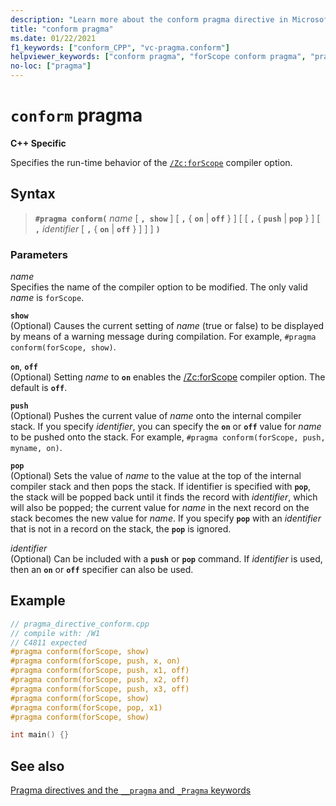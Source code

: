 ```yaml
---
description: "Learn more about the conform pragma directive in Microsoft C/C++"
title: "conform pragma"
ms.date: 01/22/2021
f1_keywords: ["conform_CPP", "vc-pragma.conform"]
helpviewer_keywords: ["conform pragma", "forScope conform pragma", "pragma, conform"]
no-loc: ["pragma"]
---
```

# `conform` pragma

**C++ Specific**

Specifies the run-time behavior of the [`/Zc:forScope`](../build/reference/zc-forscope-force-conformance-in-for-loop-scope.md) compiler option.

## Syntax

> **`#pragma conform(`** *name* [ **`, show`** ] [ **`,`** { **`on`** | **`off`** } ] [ [ **`,`** { **`push`** | **`pop`** } ] [ **`,`** *identifier* [ **`,`** { **`on`** | **`off`** } ] ] ] **`)`**

### Parameters

*name*\
Specifies the name of the compiler option to be modified. The only valid *name* is `forScope`.

**`show`**\
(Optional) Causes the current setting of *name* (true or false) to be displayed by means of a warning message during compilation. For example, `#pragma conform(forScope, show)`.

**`on`**, **`off`**\
(Optional) Setting *name* to **`on`** enables the [/Zc:forScope](../build/reference/zc-forscope-force-conformance-in-for-loop-scope.md) compiler option. The default is **`off`**.

**`push`**\
(Optional) Pushes the current value of *name* onto the internal compiler stack. If you specify *identifier*, you can specify the **`on`** or **`off`** value for *name* to be pushed onto the stack. For example, `#pragma conform(forScope, push, myname, on)`.

**`pop`**\
(Optional) Sets the value of *name* to the value at the top of the internal compiler stack and then pops the stack. If identifier is specified with **`pop`**, the stack will be popped back until it finds the record with *identifier*, which will also be popped; the current value for *name* in the next record on the stack becomes the new value for *name*. If you specify **`pop`** with an *identifier* that is not in a record on the stack, the **`pop`** is ignored.

*identifier*\
(Optional) Can be included with a **`push`** or **`pop`** command. If *identifier* is used, then an **`on`** or **`off`** specifier can also be used.

## Example

```cpp
// pragma_directive_conform.cpp
// compile with: /W1
// C4811 expected
#pragma conform(forScope, show)
#pragma conform(forScope, push, x, on)
#pragma conform(forScope, push, x1, off)
#pragma conform(forScope, push, x2, off)
#pragma conform(forScope, push, x3, off)
#pragma conform(forScope, show)
#pragma conform(forScope, pop, x1)
#pragma conform(forScope, show)

int main() {}
```

## See also

[Pragma directives and the `__pragma` and `_Pragma` keywords](./pragma-directives-and-the-pragma-keyword.md)
